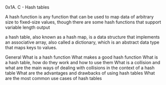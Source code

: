 0x1A. C - Hash tables

A hash function is any function that can be used to map data of arbitrary size to fixed-size values, though there are some hash functions that support variable length output

a hash table, also known as a hash map, is a data structure that implements an associative array, also called a dictionary, which is an abstract data type that maps keys to values.

General
What is a hash function
What makes a good hash function
What is a hash table, how do they work and how to use them
What is a collision and what are the main ways of dealing with collisions in the context of a hash table
What are the advantages and drawbacks of using hash tables
What are the most common use cases of hash tables

